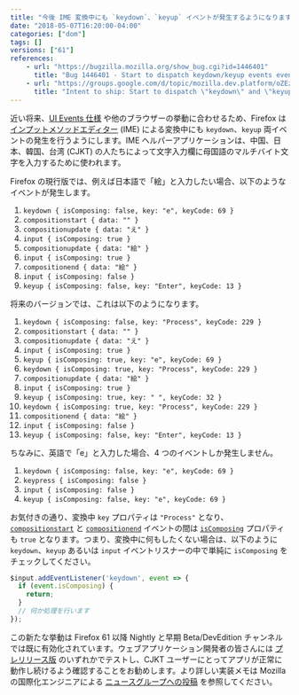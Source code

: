 ```yaml
---
title: "今後 IME 変換中にも `keydown`、`keyup` イベントが発生するようになります"
date: "2018-05-07T16:20:00-04:00"
categories: ["dom"]
tags: []
versions: ["61"]
references:
    - url: "https://bugzilla.mozilla.org/show_bug.cgi?id=1446401"
      title: "Bug 1446401 - Start to dispatch keydown/keyup events even during composition in Nightly and early Beta"
    - url: "https://groups.google.com/d/topic/mozilla.dev.platform/oZEz5JH9ZK8/discussion"
      title: "Intent to ship: Start to dispatch \"keydown\" and \"keyup\" events even if composing (only in Nightly and early Beta)"
---
```

近い将来、[UI Events 仕様](https://w3c.github.io/uievents/) や他のブラウザーの挙動に合わせるため、Firefox は [インプットメソッドエディター](https://ja.wikipedia.org/wiki/%E3%82%A4%E3%83%B3%E3%83%97%E3%83%83%E3%83%88%E3%83%A1%E3%82%BD%E3%83%83%E3%83%89) (IME) による変換中にも `keydown`、`keyup` 両イベントの発生を行うようにします。IME ヘルパーアプリケーションは、中国、日本、韓国、台湾 (CJKT) の人たちによって文字入力欄に母国語のマルチバイト文字を入力するために使われます。

Firefox の現行版では、例えば日本語で「絵」と入力したい場合、以下のようなイベントが発生します。

1. `keydown { isComposing: false, key: "e", keyCode: 69 }`
1. `compositionstart { data: "" }`
3. `compositionupdate { data: "え" }`
4. `input { isComposing: true }`
5. `compositionupdate { data: "絵" }`
6. `input { isComposing: true }`
7. `compositionend { data: "絵" }`
8. `input { isComposing: false }`
9. `keyup { isComposing: false, key: "Enter", keyCode: 13 }`

将来のバージョンでは、これは以下のようになります。

1. `keydown { isComposing: false, key: "Process", keyCode: 229 }`
2. `compositionstart { data: "" }`
3. `compositionupdate { data: "え" }`
4. `input { isComposing: true }`
5. `keyup { isComposing: true, key: "e", keyCode: 69 }`
6. `keydown { isComposing: true, key: "Process", keyCode: 229 }`
7. `compositionupdate { data: "絵" }`
8. `input { isComposing: true }`
9. `keyup { isComposing: true, key: " ", keyCode: 32 }`
10. `keydown { isComposing: true, key: "Process", keyCode: 229 }`
11. `compositionend { data: "絵" }`
12. `input { isComposing: false }`
13. `keyup { isComposing: false, key: "Enter", keyCode: 13 }`

ちなみに、英語で「e」と入力した場合、4 つのイベントしか発生しません。

1. `keydown { isComposing: false, key: "e", keyCode: 69 }`
2. `keypress { isComposing: false }`
3. `input { isComposing: false }`
4. `keyup { isComposing: false, key: "e", keyCode: 69 }`

お気付きの通り、変換中 `key` プロパティは `"Process"` となり、[`compositionstart`](https://developer.mozilla.org/ja/docs/Web/Events/compositionstart) と [`compositionend`](https://developer.mozilla.org/ja/docs/Web/Events/compositionend) イベントの間は [`isComposing`](https://developer.mozilla.org/ja/docs/Web/API/KeyboardEvent/isComposing) プロパティも `true` となります。つまり、変換中に何もしたくない場合は、以下のように `keydown`、`keyup` あるいは `input` イベントリスナーの中で単純に `isComposing` をチェックしてください。

```js
$input.addEventListener('keydown', event => {
  if (event.isComposing) {
    return;
  }
  // 何か処理を行います
});
```

この新たな挙動は Firefox 61 以降 Nightly と早期 Beta/DevEdition チャンネルでは既に有効化されています。ウェブアプリケーション開発者の皆さんには [プレリリース版](https://www.mozilla.org/ja/firefox/channel/desktop/) のいずれかでテストし、CJKT ユーザーにとってアプリが正常に動作し続けるよう確認することをお勧めします。より詳しい実装メモは Mozilla の国際化エンジニアによる [ニュースグループへの投稿](https://groups.google.com/d/topic/mozilla.dev.platform/oZEz5JH9ZK8/discussion) を参照してください。
